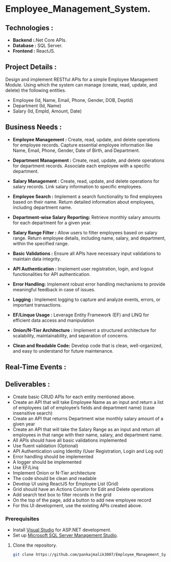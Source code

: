 # Employee_Management_System.
## Technologies :
- **Backend :**.Net Core APIs.
- **Database :** SQL Server.
- **Frontend :** ReactJS.

## Project Details :
Design and implement RESTful APIs for a simple Employee Management Module. 
Using which the system can manage (create, read, update, and delete) the following entities.

- Employee (Id, Name, Email, Phone, Gender, DOB, DeptId)
- Department (Id, Name)
- Salary (Id, EmpId, Amount, Date)

## Business Needs :
- **Employee Management :**
Create, read, update, and delete operations for employee records.
Capture essential employee information like Name, Email, Phone, Gender, Date of Birth, and Department.

- **Department Management :**
Create, read, update, and delete operations for department records.
Associate each employee with a specific department.

- **Salary Management :**
Create, read, update, and delete operations for salary records.
Link salary information to specific employees.

- **Employee Search :**
Implement a search functionality to find employees based on their name.
Return detailed information about employees, including department name.

- **Department-wise Salary Reporting:**
Retrieve monthly salary amounts for each department for a given year.

- **Salary Range Filter :**
Allow users to filter employees based on salary range.
Return employee details, including name, salary, and department, within the specified range.

- **Basic Validations :**
Ensure all APIs have necessary input validations to maintain data integrity.

- **API Authentication :**
Implement user registration, login, and logout functionalities for API authentication.

- **Error Handling:**
Implement robust error handling mechanisms to provide meaningful feedback in case of issues.

- **Logging :**
Implement logging to capture and analyze events, errors, or important transactions.

- **EF/Linque Usage :**
Leverage Entity Framework (EF) and LINQ for efficient data access and manipulation

- **Onion/N-Tier Architecture :**
Implement a structured architecture for scalability, maintainability, and separation of concerns.

- **Clean and Readable Code:**
Develop code that is clean, well-organized, and easy to understand for future maintenance.

## Real-Time Events :


## Deliverables :
- Create basic CRUD APIs for each entity mentioned above.
- Create an API that will take Employee Name as an input and return a list of employees 
  (all of employee’s fields and department name) (case insensitive search)
- Create an API that returns Department wise monthly salary amount of a given year
- Create an API that will take the Salary Range as an input and return all employees in 
  that range with their name, salary, and department name.
- All APIs should have all basic validations implemented
- Use fluent validation (Optional)
- API Authentication using Identity (User Registration, Login and Log out)
- Error handling should be implemented
- A logger should be implemented
- Use EF/Linq
- Implement Onion or N-Tier architecture
- The code should be clean and readable
- Develop UI using ReactJS for Employee List (Grid)
- Grid should have an Actions Column for Edit and Delete operations
- Add search text box to filter records in the grid
- On the top of the page, add a button to add new employee record
- For this UI development, use the existing APIs created above.

### Prerequisites

- Install [Visual Studio](https://visualstudio.microsoft.com/) for ASP.NET development.
- Set up [Microsoft SQL Server Management Studio](https://docs.microsoft.com/en-us/sql/ssms/download-sql-server-management-studio-ssms).

1. Clone the repository.
   ```bash
   git clone https://github.com/pankajmalik3007/Employee_Management_System_Asp.Net_React.git
   
